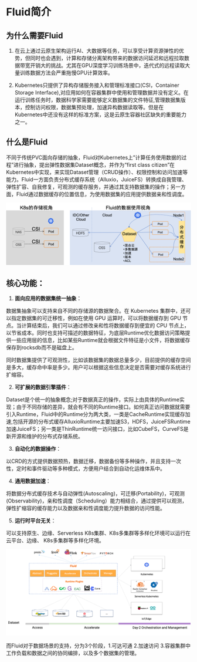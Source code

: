 # Fluid简介

## 为什么需要Fluid

1. 在云上通过云原生架构运行AI、大数据等任务，可以享受计算资源弹性的优势，但同时也会遇到，计算和存储分离架构带来的数据访问延迟和远程拉取数据带宽开销大的挑战。尤其在GPU深度学习训练场景中，迭代式的远程读取大量训练数据方法会严重拖慢GPU计算效率。

2. Kubernetes只提供了异构存储服务接入和管理标准接口(CSI，Container Storage Interface),对应用如何在容器集群中使用和管理数据并没有定义。在运行训练任务时，数据科学家需要能够定义数据集的文件特征,管理数据集版本，控制访问权限，数据集预处理，加速异构数据读取等。但是在Kubernetes中还没有这样的标准方案，这是云原生容器社区缺失的重要能力之一。


## 什么是Fluid

不同于传统PVC面向存储的抽象，Fluid对Kubernetes上”计算任务使用数据的过程”进行抽象，提出弹性数据集Dataset概念，并作为“first class citizen”在Kubernetes中实现，来实现Dataset管理（CRUD操作）、权限控制和访问加速等能力。Fluid一方面负责分布式缓存系统（Alluxio，JuiceFS）转换成自我管理、弹性扩容、自我修复，可观测的缓存服务，并通过其支持数据集的操作；另一方面，Fluid通过数据缓存的位置信息，为使用数据集的应用提供数据亲和性调度。

![](../../../static/perspective.png)

## 核心功能：

1. **面向应用的数据集统一抽象**：

数据集抽象可以支持来自不同的存储源的数据聚合。在 Kubernetes 集群中，还可以指定数据集的可迁移性，例如在使用 GPU 运算时，可以将数据缓存到 GPU 节点。当计算结束后，我们可以通过修改亲和性将数据缓存到便宜的 CPU 节点上，以节省成本。同时也支持可描述的数据特征，为底层Runtime优化数据访问策略提供一些应用层的信息，比如某些Runtime就会根据文件特征是小文件，将数据缓存保存到rocksdb而不是磁盘上。

同时数据集提供了可观测性，比如该数据集的数据总量多少，目前提供的缓存空间是多大，缓存命中率是多少。用户可以根据这些信息决定是否需要对缓存系统进行扩缩容。

2. **可扩展的数据引擎插件**：

Dataset是个统一的抽象概念;对于数据真正的操作，实际上由具体的Runtime实现；由于不同存储的差异，就会有不同的Runtime接口。如何真正访问数据就需要引入Runtime，Fluid中的Runtime分为两大类，一类是CacheRuntime实现缓存加速,包括开源的分布式缓存AlluxioRuntime主要加速S3，HDFS，JuiceFSRuntime加速JuiceFS；另一类是ThinRuntime统一访问接口，比如CubeFS，CurveFS是新开源和维护的分布式存储系统。

3. **自动化的数据操作**：

以CRD的方式提供数据预热，数据迁移，数据备份等多种操作，并且支持一次性，定时和事件驱动等多种模式，方便用户结合到自动化运维体系中。

4. **通用数据加速**：

将数据分布式缓存技术与自动弹性(Autoscaling)，可迁移(Portability)，可观测(Observability)，亲和性调度（Scheduling）能力相结合，通过提供可以观测，弹性扩缩容的缓存能力以及数据亲和性调度能力提升数据的访问性能。

5. **运行时平台无关**：

可以支持原生、边缘、Serverless K8s集群、K8s多集群等多样化环境可以运行在云平台、边缘、 K8s多集群等多样化环境。

![](../../../static/roadmap.png)

而Fluid对于数据场景的支持，分为3个阶段，1.可达可通 2.加速访问 3.容器集群中工作负载和数据之间的协同编排，以及多个数据集的管理。

